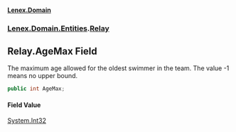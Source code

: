 #### [Lenex.Domain](index.md 'index')
### [Lenex.Domain.Entities](Lenex.Domain.Entities.md 'Lenex.Domain.Entities').[Relay](Lenex.Domain.Entities.Relay.md 'Lenex.Domain.Entities.Relay')

## Relay.AgeMax Field

The maximum age allowed for the oldest swimmer in the team. The value -1 means no upper bound.

```csharp
public int AgeMax;
```

#### Field Value
[System.Int32](https://docs.microsoft.com/en-us/dotnet/api/System.Int32 'System.Int32')